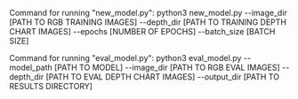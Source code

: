 Command for running "new_model.py":
python3 new_model.py --image_dir [PATH TO RGB TRAINING IMAGES] --depth_dir [PATH TO TRAINING DEPTH CHART IMAGES] --epochs [NUMBER OF EPOCHS] --batch_size [BATCH SIZE]

Command for running "eval_model.py":
python3 eval_model.py --model_path [PATH TO MODEL] --image_dir [PATH TO RGB EVAL IMAGES] --depth_dir [PATH TO EVAL DEPTH CHART IMAGES] --output_dir [PATH TO RESULTS DIRECTORY]
